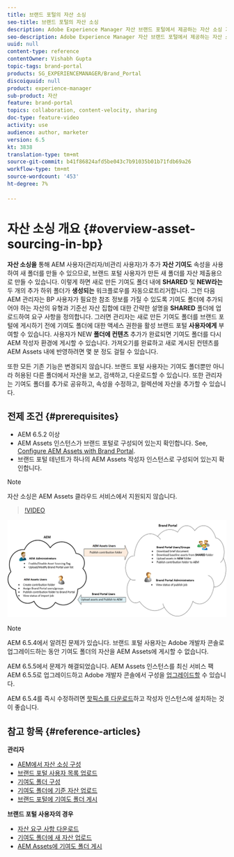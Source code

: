 ```yaml
---
title: 브랜드 포털의 자산 소싱
seo-title: 브랜드 포털의 자산 소싱
description: Adobe Experience Manager 자산 브랜드 포털에서 제공하는 자산 소싱 기능에 대한 통찰력을 얻을 수 있습니다.
seo-description: Adobe Experience Manager 자산 브랜드 포털에서 제공하는 자산 소싱 기능에 대한 통찰력을 얻을 수 있습니다.
uuid: null
content-type: reference
contentOwner: Vishabh Gupta
topic-tags: brand-portal
products: SG_EXPERIENCEMANAGER/Brand_Portal
discoiquuid: null
product: experience-manager
sub-product: 자산
feature: brand-portal
topics: collaboration, content-velocity, sharing
doc-type: feature-video
activity: use
audience: author, marketer
version: 6.5
kt: 3838
translation-type: tm+mt
source-git-commit: b41f86824afd5be043c7b91035b01b71fdb69a26
workflow-type: tm+mt
source-wordcount: '453'
ht-degree: 7%

---
```



# 자산 소싱 개요 {#overview-asset-sourcing-in-bp}

**자산 소싱을** 통해 AEM 사용자(관리자/비관리 사용자)가 추가 **자산 기여도** 속성을 사용하여 새 폴더를 만들 수 있으므로, 브랜드 포털 사용자가 만든 새 폴더를 자산 제출용으로 만들 수 있습니다. 이렇게 하면 새로 만든 기여도 폴더 내에 **SHARED** 및 **NEW라는**&#x200B;두 개의 추가 하위 폴더가 **생성되는** 워크플로우를 자동으로트리거합니다. 그런 다음 AEM 관리자는 BP 사용자가 필요한 참조 정보를 가질 수 있도록 기여도 폴더에 추가되어야 하는 자산의 유형과 기준선 자산 집합에 대한 간략한 설명을 **SHARED** 폴더에 업로드하여 요구 사항을 정의합니다. 그러면 관리자는 새로 만든 기여도 폴더를 브랜드 포털에 게시하기 전에 기여도 폴더에 대한 액세스 권한을 활성 브랜드 포털 **사용자에게** 부여할 수 있습니다. 사용자가 NEW **폴더에 컨텐츠** 추가가 완료되면 기여도 폴더를 다시 AEM 작성자 환경에 게시할 수 있습니다. 가져오기를 완료하고 새로 게시된 컨텐츠를 AEM Assets 내에 반영하려면 몇 분 정도 걸릴 수 있습니다.

또한 모든 기존 기능은 변경되지 않습니다. 브랜드 포털 사용자는 기여도 폴더뿐만 아니라 허용된 다른 폴더에서 자산을 보고, 검색하고, 다운로드할 수 있습니다. 또한 관리자는 기여도 폴더를 추가로 공유하고, 속성을 수정하고, 컬렉션에 자산을 추가할 수 있습니다.

## 전제 조건 {#prerequisites}

* AEM 6.5.2 이상
* AEM Assets 인스턴스가 브랜드 포털로 구성되어 있는지 확인합니다. See, [Configure AEM Assets with Brand Portal](../using/configure-aem-assets-with-brand-portal.md).
* 브랜드 포털 테넌트가 하나의 AEM Assets 작성자 인스턴스로 구성되어 있는지 확인합니다.

>[!NOTE]
>
>자산 소싱은 AEM Assets 클라우드 서비스에서 지원되지 않습니다.

>[!VIDEO](https://video.tv.adobe.com/v/29365/?quality=12)

![브랜드 포털 자산 소싱](assets/asset-sourcing.png)


>[!NOTE]
>
>AEM 6.5.4에서 알려진 문제가 있습니다. 브랜드 포털 사용자는 Adobe 개발자 콘솔로 업그레이드하는 동안 기여도 폴더의 자산을 AEM Assets에 게시할 수 없습니다.
>
>AEM 6.5.5에서 문제가 해결되었습니다. AEM Assets 인스턴스를 최신 서비스 팩 AEM 6.5.5로 업그레이드하고 Adobe 개발자 콘솔에서 구성을 [업그레이드할](https://docs.adobe.com/content/help/en/experience-manager-65/assets/brandportal/configure-aem-assets-with-brand-portal.html#upgrade-integration-65) 수 있습니다.
>
>AEM 6.5.4를 즉시 수정하려면 [핫픽스를 다운로드](https://www.adobeaemcloud.com/content/marketplace/marketplaceProxy.html?packagePath=/content/companies/public/adobe/packages/cq650/hotfix/cq-6.5.0-hotfix-33041)하고 작성자 인스턴스에 설치하는 것이 좋습니다.

## 참고 항목 {#reference-articles}

**관리자**

* [AEM에서 자산 소싱 구성](brand-portal-configure-asset-sourcing.md)
* [브랜드 포털 사용자 목록 업로드](brand-portal-configure-asset-sourcing.md)
* [기여도 폴더 구성](brand-portal-contribution-folder.md)
* [기여도 폴더에 기준 자산 업로드](brand-portal-upload-baseline-assets.md)
* [브랜드 포털에 기여도 폴더 게시](brand-portal-publish-contribution-folder-to-brand-portal.md)

**브랜드 포털 사용자의 경우**

* [자산 요구 사항 다운로드](brand-portal-download-asset-requirements.md)
* [기여도 폴더에 새 자산 업로드](brand-portal-upload-assets-to-contribution-folder.md)
* [AEM Assets에 기여도 폴더 게시](brand-portal-publish-contribution-folder-to-aem-assets.md)
